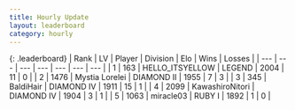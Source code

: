 ```yaml
---
title: Hourly Update
layout: leaderboard
category: hourly
---
```


{: .leaderboard}
| Rank | LV | Player | Division | Elo | Wins | Losses |
| --- | --- | --- | --- | --- | --- | --- |
| <span data-change="0">1</span> | 163 | <span title="ID: 528147">HELLO_ITSYELLOW</span> | LEGEND | <span data-change="0">2004</span> | <span data-change="0">11</span> | <span data-change="0">0</span> |
| <span data-change="0">2</span> | 1476 | <span title="ID: 315148">Mystia Lorelei</span> | DIAMOND II | <span data-change="0">1955</span> | <span data-change="0">7</span> | <span data-change="0">3</span> |
| <span data-change="0">3</span> | 345 | <span title="ID: 374160">BaldiHair</span> | DIAMOND IV | <span data-change="0">1911</span> | <span data-change="0">15</span> | <span data-change="0">1</span> |
| <span data-change="-">4</span> | 2099 | <span title="ID: 164871">KawashiroNitori</span> | DIAMOND IV | <span data-change="-">1904</span> | <span data-change="-">3</span> | <span data-change="-">1</span> |
| <span data-change="-">5</span> | 1063 | <span title="ID: 416373">miracle03</span> | RUBY I | <span data-change="-">1892</span> | <span data-change="-">1</span> | <span data-change="-">0</span> |